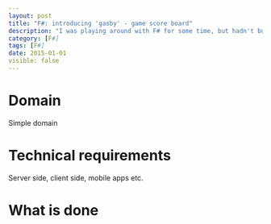 ```yaml
---
layout: post
title: "F#: introducing 'gasby' - game score board"
description: "I was playing around with F# for some time, but hadn't built any real project. 'gasby' is my pet project to build in F#."
category: [F#]
tags: [F#]
date: 2015-01-01
visible: false
---
```


<p class="lead">
</p>

# Domain
Simple domain

# Technical requirements

Server side, client side, mobile apps etc.

# What is done 
